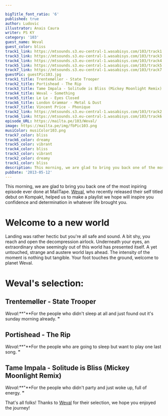```yaml
---

bigTitle_font_ratio: '6'
published: true
author: Ludovic
illustrator: Anais Caura
writer: PS KY
category: '103'
guest_name: Weval
guest_color: bliss
track1_link: https://mtsounds.s3.eu-central-1.wasabisys.com/103/track1.mp3
track3_link: https://mtsounds.s3.eu-central-1.wasabisys.com/103/track3.mp3
track4_link: https://mtsounds.s3.eu-central-1.wasabisys.com/103/track4.mp3
track5_link: https://mtsounds.s3.eu-central-1.wasabisys.com/103/track5.mp3
track7_link: https://mtsounds.s3.eu-central-1.wasabisys.com/103/track7.mp3
guestPic: guestPic103.jpg
track1_title: Trentemøller - State Trooper
track2_title: Portishead - The Rip
track3_title: Tame Impala - Solitude is Bliss (Mickey Moonlight Remix)
track4_title: Weval - Something
track5_title: Le Le - Eyes Closed
track6_title: London Grammar - Metal & Dust
track7_title: Vincent Price - Phonique
track2_link: https://mtsounds.s3.eu-central-1.wasabisys.com/103/track2.mp3
track6_link: https://mtsounds.s3.eu-central-1.wasabisys.com/103/track6.mp3
episode_URL: https://mailta.pe/103/Weval/
image: https://mailta.pe/img/fbPic103.png
musiColor: musiColor103.png
track7_color: bliss
track6_color: dreamy
track5_color: vibrant
track4_color: bliss
track3_color: vibrant
track2_color: dreamy
track1_color: bliss
description: This morning, we are glad to bring you back one of the most inpiring episode ever done at MailTape. Weval, who recently released their self titled debut on Kompakt, helped us to make a playlist we hope will inspire you confidence and determination in whatever life brought you.
pubDate: '2013-05-12'
---
```

This morning, we are glad to bring you back one of the most inpiring episode ever done at MailTape. [Weval](https://www.facebook.com/wevalmusic/), who recently released their self titled debut on Kompakt, helped us to make a playlist we hope will inspire you confidence and determination in whatever life brought you.


# Welcome to a new world

Landing was rather hectic but you're all safe and sound. A bit shy, you reach and open the decompression airlock. Underneath your eyes, an extraordinary show seemingly out of this world has presented itself. A yet untouched, strange and austere world lays ahead. The intensity of the moment is nothing but tangible. Your foot touches the ground, welcome to planet Weval.

# Weval's selection:

## Trentemøller - State Trooper
_Weval_:**"**For the people who didn't sleep at all and just found out it's sunday morning already. **"** 

## Portishead - The Rip
_Weval_:**"**For the people who are going to sleep but want to play one last song. **"** 

## Tame Impala - Solitude is Bliss (Mickey Moonlight Remix)
_Weval_:**"**For the people who didn't party and just woke up, full of energy. **"** 

That's all folks! Thanks to [Weval](https://www.facebook.com/wevalmusic/) for their selection, we hope you enjoyed the journey!
